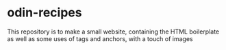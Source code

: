 # odin-recipes
This repository is to make a small website, containing the HTML boilerplate as well as some uses of tags and anchors, with a touch of images
